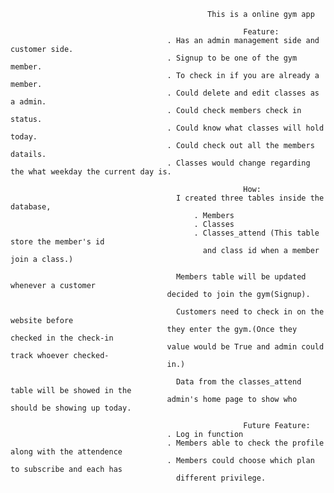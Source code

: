                                                 This is a online gym app

                                                        Feature:
                                       . Has an admin management side and customer side.
                                       . Signup to be one of the gym member.
                                       . To check in if you are already a member.
                                       . Could delete and edit classes as a admin.
                                       . Could check members check in status.
                                       . Could know what classes will hold today.
                                       . Could check out all the members datails.
                                       . Classes would change regarding the what weekday the current day is.

                                                        How:
                                         I created three tables inside the database,
                                             . Members
                                             . Classes
                                             . Classes_attend (This table store the member's id
                                               and class id when a member join a class.)

                                         Members table will be updated whenever a customer
                                       decided to join the gym(Signup).

                                         Customers need to check in on the website before   
                                       they enter the gym.(Once they checked in the check-in
                                       value would be True and admin could track whoever checked-
                                       in.)

                                         Data from the classes_attend table will be showed in the
                                       admin's home page to show who should be showing up today.

                                                        Future Feature:
                                       . Log in function
                                       . Members able to check the profile along with the attendence
                                       . Members could choose which plan to subscribe and each has
                                         different privilege.



